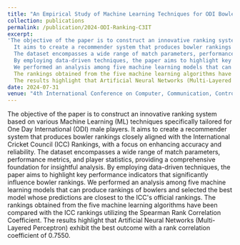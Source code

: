```yaml
---
title: "An Empirical Study of Machine Learning Techniques for ODI Bowler Performance Evaluation"
collection: publications
permalink: /publication/2024-ODI-Ranking-C3IT
excerpt: 
'The objective of the paper is to construct an innovative ranking system based on various Machine Learning (ML) techniques specifically tailored for One Day International (ODI) male players.
  It aims to create a recommender system that produces bowler rankings closely aligned with the International Cricket Council (ICC) Rankings, with a focus on enhancing accuracy and reliability.
  The dataset encompasses a wide range of match parameters, performance metrics, and player statistics, providing a comprehensive foundation for insightful analysis.
  By employing data-driven techniques, the paper aims to highlight key performance indicators that significantly influence bowler rankings.
  We performed an analysis among five machine learning models that can produce rankings of bowlers and selected the best model whose predictions are closest to the ICC's official rankings.
  The rankings obtained from the five machine learning algorithms have been compared with the ICC rankings utilizing the Spearman Rank Correlation Coefficient.
  The results highlight that Artificial Neural Networks (Multi-Layered Perceptron) exhibit the best outcome with a rank correlation coefficient of 0.7550.'
date: 2024-07-31
venue: "4th International Conference on Computer, Communication, Control and Information System"
---
```

The objective of the paper is to construct an innovative ranking system based on various Machine Learning (ML) techniques specifically tailored for One Day International (ODI) male players.
It aims to create a recommender system that produces bowler rankings closely aligned with the International Cricket Council (ICC) Rankings, with a focus on enhancing accuracy and reliability.
The dataset encompasses a wide range of match parameters, performance metrics, and player statistics, providing a comprehensive foundation for insightful analysis.
By employing data-driven techniques, the paper aims to highlight key performance indicators that significantly influence bowler rankings.
We performed an analysis among five machine learning models that can produce rankings of bowlers and selected the best model whose predictions are closest to the ICC's official rankings.
The rankings obtained from the five machine learning algorithms have been compared with the ICC rankings utilizing the Spearman Rank Correlation Coefficient.
The results highlight that Artificial Neural Networks (Multi-Layered Perceptron) exhibit the best outcome with a rank correlation coefficient of 0.7550.
